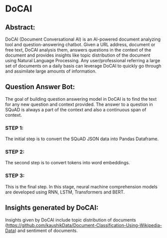 # DoCAI

## Abstract:

DoCAI (Document Conversational AI) is an AI-powered document analyzing tool and question-answering chatbot. Given a URL address, document or free text, DoCAI analysis them, answers questions in the context of the document and provides insights like topic distribution of the document using Natural Language Processing. Any user/professional referring a large set of documents on a daily basis can leverage DoCAI to quickly go through and assimilate large amounts of information.

## Question Answer Bot:

The goal of building question answering model in DoCAI is to find the text for any new question and context provided. The answer to a question in SQuAD is always a part of the context and also a continuous span of context. 

### STEP 1:
The initial step is to convert the SQuAD JSON data into Pandas Dataframe. 

### STEP 2:
The second step is to convert tokens into word embeddings.

### STEP 3:
This is the final step. In this stage, neural machine comprehension models are developed using RNN, LSTM, Transformers and BERT.

## Insights generated by DoCAI:

Insights given by DoCAI include topic distribution of documents (https://github.com/kaushikData/Document-Classification-Using-Wikipedia-Data) and sentiment of documents.
